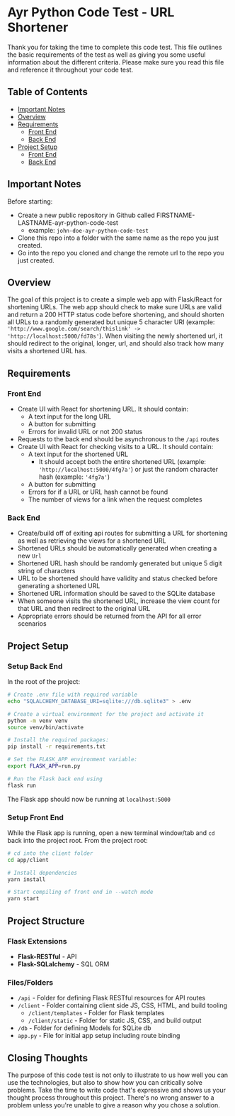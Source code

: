 # Ayr Python Code Test - URL Shortener

Thank you for taking the time to complete this code test. This file outlines the basic requirements of the test as well as giving you some useful information about the different criteria. Please make sure you read this file and reference it throughout your code test.

## Table of Contents

* [Important Notes](#important-notes)
* [Overview](#overview)
* [Requirements](#requirements)
  * [Front End](#front-end)
  * [Back End](#back-end)
* [Project Setup](#project-setup)
  * [Front End](#setup-front-end)
  * [Back End](#setup-back-end)

## Important Notes

Before starting:

* Create a new public repository in Github called FIRSTNAME-LASTNAME-ayr-python-code-test
  * example: `john-doe-ayr-python-code-test`
* Clone this repo into a folder with the same name as the repo you just created.
* Go into the repo you cloned and change the remote url to the repo you just created.

## Overview

The goal of this project is to create a simple web app with Flask/React for shortening URLs. The web app should check to make sure URLs are valid and return a 200 HTTP status code before shortening, and should
shorten all URLs to a randomly generated but unique 5 character URI (example: `'http://www.google.com/search/thislink' -> 'http://localhost:5000/fd78s'`). When visiting the newly shortened url, it should redirect
to the original, longer, url, and should also track how many visits a shortened URL has.

## Requirements

### Front End

* Create UI with React for shortening URL. It should contain:
  * A text input for the long URL
  * A button for submitting
  * Errors for invalid URL or not 200 status
* Requests to the back end should be asynchronous to the `/api` routes
* Create UI with React for checking visits to a URL. It should contain:
  * A text input for the shortened URL
    * It should accept both the entire shortened URL (example: `'http://localhost:5000/4fg7a'`) or just the random character hash (example: `'4fg7a'`)
  * A button for submitting
  * Errors for if a URL or URL hash cannot be found
  * The number of views for a link when the request completes

### Back End

* Create/build off of exiting api routes for submitting a URL for shortening as well as retrieving the views for a shortened URL
* Shortened URLs should be automatically generated when creating a new `Url`
* Shortened URL hash should be randomly generated but unique 5 digit string of characters
* URL to be shortened should have validity and status checked before generating a shortened URL
* Shortened URL information should be saved to the SQLite database
* When someone visits the shortened URL, increase the view count for that URL and then redirect to the original URL
* Appropriate errors should be returned from the API for all error scenarios

## Project Setup

### Setup Back End

In the root of the project:

```bash
# Create .env file with required variable
echo "SQLALCHEMY_DATABASE_URI=sqlite:///db.sqlite3" > .env
```

```bash
# Create a virtual environment for the project and activate it
python -m venv venv
source venv/bin/activate
```

```bash
# Install the required packages:
pip install -r requirements.txt
```

```bash
# Set the FLASK_APP environment variable:
export FLASK_APP=run.py
```

```bash
# Run the Flask back end using
flask run
```

The Flask app should now be running at `localhost:5000`

### Setup Front End

While the Flask app is running, open a new terminal window/tab and `cd` back into the project root. From the project root:

```bash
# cd into the client folder
cd app/client
```

```bash
# Install dependencies
yarn install
```

```bash
# Start compiling of front end in --watch mode
yarn start
```

## Project Structure

### Flask Extensions

* __Flask-RESTful__ - API
* __Flask-SQLalchemy__ - SQL ORM

### Files/Folders

* `/api` - Folder for defining Flask RESTful resources for API routes
* `/client` - Folder containing client side JS, CSS, HTML, and build tooling
  * `/client/templates` - Folder for Flask templates
  * `/client/static` - Folder for static JS, CSS, and build output
* `/db` - Folder for defining Models for SQLite db
* `app.py` - File for initial app setup including route binding

## Closing Thoughts

The purpose of this code test is not only to illustrate to us how well you can use the technologies, but also to show how you can critically solve problems.
Take the time to write code that's expressive and shows us your thought process throughout this project. There's no wrong answer to a problem unless you're
unable to give a reason why you chose a solution.